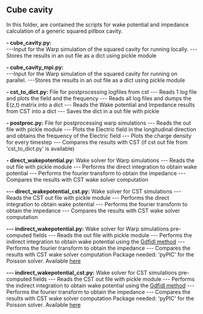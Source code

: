 ## Cube cavity

In this folder, are contained the scripts for wake potential and impedance calculation of a generic squared pillbox cavity.

**- cube_cavity.py:**  
---Input for the Warp simulation of the squared cavity for running locally. 
---Stores the results in an out file as a dict using pickle module

**- cube_cavity_mpi.py:**  
---Input for the Warp simulation of the squared cavity for running on parallel. 
---Stores the results in an out file as a dict using pickle module 

**- cst_to_dict.py:** File for postprocessing logfiles from cst
--- Reads 1 log file and plots the field and the frequency
--- Reads all log files and dumps the E(z,t) matrix into a dict
--- Reads the Wake potential and Impedance results from CST into a dict
--- Saves the dict in a out file with pickle

**- postproc.py:** File for postprocessing warp simulations
--- Reads the out file with pickle module
--- Plots the Electric field in the longitudinal direction and obtains the frequency of the Electric field
--- Plots the charge density for every timestep
--- Compares the results with CST (if cst out file from 'cst_to_dict.py' is available)

**- direct_wakepotential.py:**  Wake solver for Warp simulations
--- Reads the out file with pickle module
--- Performs the direct integration to obtain wake potential
--- Performs the fourier transform to obtain the impedance
--- Compares the results with CST wake solver computation

**--- direct_wakepotential_cst.py:**  Wake solver for CST simulations
--- Reads the CST out file with pickle module
--- Performs the direct integration to obtain wake potential
--- Performs the fourier transform to obtain the impedance
--- Compares the results with CST wake solver computation

**--- indirect_wakepotential.py:**  Wake solver for Warp simulations pre-computed fields
--- Reads the out file with pickle module
--- Performs the indirect integration to obtain wake potential using the [Gdfidl method](https://accelconf.web.cern.ch/e06/PAPERS/WEPCH110.PDF)
--- Performs the fourier transform to obtain the impedance
--- Compares the results with CST wake solver computation
Package needed: 'pyPIC' for the Poisson solver. Available [here](https://github.com/PyCOMPLETE/PyPIC)

**--- indirect_wakepotential_cst.py:**  Wake solver for CST simulations pre-computed fields
--- Reads the CST out file with pickle module
--- Performs the indirect integration to obtain wake potential using the [Gdfidl method](https://accelconf.web.cern.ch/e06/PAPERS/WEPCH110.PDF)
--- Performs the fourier transform to obtain the impedance
--- Compares the results with CST wake solver computation
Package needed: 'pyPIC' for the Poisson solver. Available [here](https://github.com/PyCOMPLETE/PyPIC)
